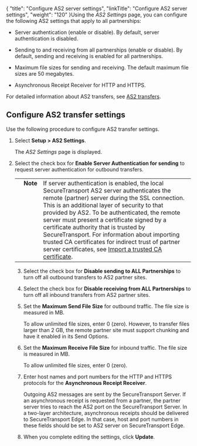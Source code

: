 {
    "title": "Configure AS2 server settings",
    "linkTitle": "Configure AS2 server settings",
    "weight": "120"
}Using the *AS2 Settings* page, you can configure the following AS2 settings that apply to all partnerships:

-   Server authentication (enable or disable). By default, server authentication is disabled.
-   Sending to and receiving from all partnerships (enable or disable). By default, sending and receiving is enabled for all partnerships.
-   Maximum file sizes for sending and receiving. The default maximum file sizes are 50 megabytes.
-   Asynchronous Receipt Receiver for HTTP and HTTPS.

For detailed information about AS2 transfers, see [AS2 transfers](../../c_st_as2transfers).

## Configure AS2 transfer settings

Use the following procedure to configure AS2 transfer settings.

1.  Select **Setup > AS2 Settings**.  
    The *AS2 Settings* page is displayed.

2.  Select the check box for **Enable Server Authentication for sending** to request server authentication for outbound transfers.  
    

    <table cellpadding="0" cellspacing="0">
   <col/>
   <col/>
   <col/>
      <tr>
         <td valign="top">         </td>
         <td valign="top"><span><b>Note</b></span>
         </td>
         <td data-mc-autonum="&lt;b&gt;Note&lt;/b&gt;" valign="top">If server authentication is enabled, the local <span>SecureTransport</span> AS2 server authenticates the remote (partner) server during the SSL connection. This is an additional layer of security to that provided by AS2. To be authenticated, the remote server must present a certificate signed by a certificate authority that is trusted by <span>SecureTransport</span>. For information about importing trusted CA certificates for indirect trust of partner server certificates, see <a href="../c_st_certificates/t_st_trustedcas" xrefformat="{paratext}">Import a trusted CA certificate</a>.         </td>
      </tr>
</table>

3.  Select the check box for **Disable sending to ALL Partnerships** to turn off all outbound transfers to AS2 partner sites.

4.  Select the check box for **Disable receiving from ALL Partnerships** to turn off all inbound transfers from AS2 partner sites.

5.  Set the **Maximum Send File Size** for outbound traffic. The file size is measured in MB.  
    To allow unlimited file sizes, enter 0 (zero). However, to transfer files larger than 2 GB, the remote partner site must support chunking and have it enabled in its Send Options.

6.  Set the **Maximum Receive File Size** for inbound traffic. The file size is measured in MB.  
    To allow unlimited file sizes, enter 0 (zero).

7.  Enter host names and port numbers for the HTTP and HTTPS protocols for the **Asynchronous Receipt Receiver**.  
    Outgoing AS2 messages are sent by the SecureTransport Server. If an asynchronous receipt is requested from a partner, the partner server tries to reach the AS2 port on the SecureTransport Server. In a two-layer architecture, asynchronous receipts should be delivered to SecureTransport Edge. In that case, host and port numbers in these fields should be set to AS2 server on SecureTransport Edge.

8.  When you complete editing the settings, click **Update**.
